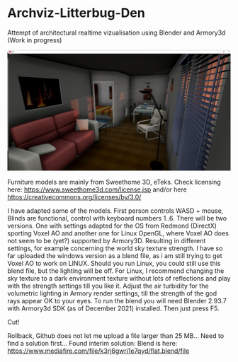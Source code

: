 # Archviz-Litterbug-Den
Attempt of architectural realtime vizualisation using Blender and Armory3d (Work in progress)

![Litterbug-Den](https://github.com/StrandedAlien/Archviz-Litterbug-Den/blob/main/WinAOworks.jpg)

Furniture models are mainly from Sweethome 3D, eTeks. Check licensing here: https://www.sweethome3d.com/license.jsp and/or here
https://creativecommons.org/licenses/by/3.0/

I have adapted some of the models. First person controls WASD + mouse, Blinds are functional, control with keyboard numbers 1..6.
There will be two versions. One with settings adapted for the OS from Redmond (DirectX) sporting Voxel AO and another one for Linux
OpenGL, where Voxel AO does not seem to be (yet?) supported by Armory3D. Resulting in different settings, for example concerning the world sky texture strength.
I have so far uploaded the windows version as a blend file, as i am still trying to get Voxel AO to work on LINUX. Should you run Linux, you could still use this blend file, but the lighting will be off. For Linux, I recommend changing the sky texture to a dark environment texture without lots of reflections and play with the strength settings till you like it. Adjust the air turbidity for the volumetric lighting in Armory render settings, till the strength of the god rays appear OK to your eyes. To run the blend you will need Blender 2.93.7 with Armory3d SDK (as of December 2021) installed. Then just press F5. 

Cut!

Rollback, Github does not let me upload a file larger than 25 MB... Need to find a solution first...
Found interim solution: Blend is here: https://www.mediafire.com/file/k3rj6gwri1e7qyd/flat.blend/file
